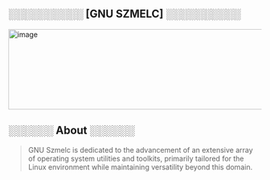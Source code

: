 ## ░░░░░░░░░░ [GNU SZMELC] ░░░░░░░░░░
<img src="https://i.imgur.com/8PbvYtK.png" alt="image" width="640" height="160">

## ░░░░░░ About ░░░░░░
> GNU Szmelc is dedicated to the advancement of an extensive array of operating system utilities and toolkits, primarily tailored for the Linux environment while maintaining versatility beyond this domain.
